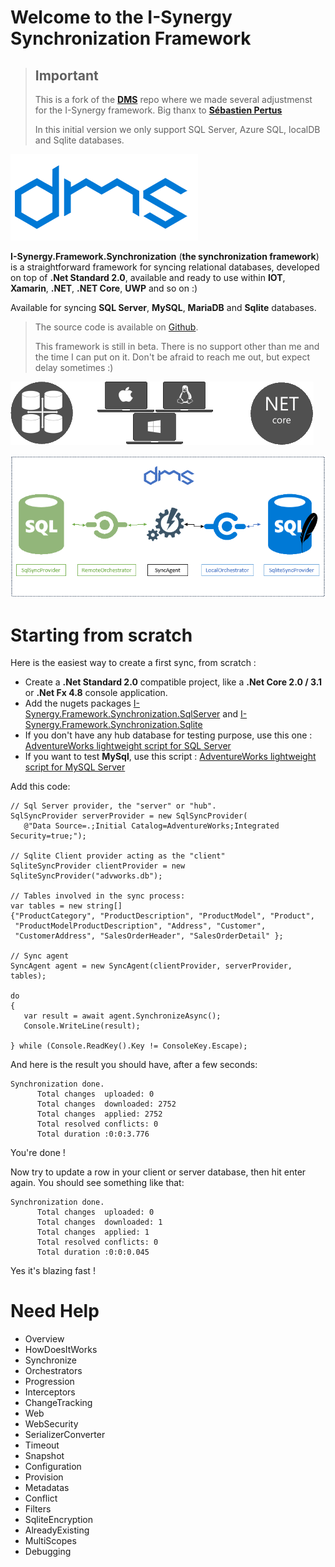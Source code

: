Welcome to the I-Synergy Synchronization Framework
======================

> ## Important
>
> This is a fork of the **[DMS](https://github.com/Mimetis/Dotmim.Sync)** repo where we made several adjustmenst for the I-Synergy framework.
> Big thanx to **[Sébastien Pertus](https://github.com/Mimetis)**
>
> In this initial version we only support SQL Server, Azure SQL, localDB and Sqlite databases.


![icon](assets/Smallicon.png)

**I-Synergy.Framework.Synchronization** (**the synchronization framework**) is a straightforward framework for syncing
relational databases, developed on top of **.Net Standard 2.0**,
available and ready to use within **IOT**, **Xamarin**, **.NET**, **.NET
Core**, **UWP** and so on :)

Available for syncing **SQL Server**, **MySQL**, **MariaDB** and
**Sqlite** databases.

> The source code is available on
> [Github](https://www.github.com/I-Synergy/I-Synergy.Framework).
>
> This framework is still in beta. There is no support other than me and the time I can put on it. Don\'t be afraid to reach me out, but expect delay sometimes :)

![all in one](assets/allinone.png)

![Architecture](assets/Architecture01.png)

Starting from scratch
=====================

Here is the easiest way to create a first sync, from scratch :

-   Create a **.Net Standard 2.0** compatible project, like a **.Net
    Core 2.0 / 3.1** or **.Net Fx 4.8** console application.
-   Add the nugets packages
    [I-Synergy.Framework.Synchronization.SqlServer](https://www.nuget.org/packages/I-Synergy.Framework.SqlServer)
    and
    [I-Synergy.Framework.Synchronization.Sqlite](https://www.nuget.org/packages/I-Synergy.Framework.Sqlite)
-   If you don\'t have any hub database for testing purpose, use this
    one : [AdventureWorks lightweight script for SQL
    Server](/CreateAdventureWorks.sql)
-   If you want to test **MySql**, use this script : [AdventureWorks
    lightweight script for MySQL Server](/CreateMySqlAdventureWorks.sql)

Add this code:

``` {.sourceCode .csharp}
// Sql Server provider, the "server" or "hub".
SqlSyncProvider serverProvider = new SqlSyncProvider(
   @"Data Source=.;Initial Catalog=AdventureWorks;Integrated Security=true;");

// Sqlite Client provider acting as the "client"
SqliteSyncProvider clientProvider = new SqliteSyncProvider("advworks.db");

// Tables involved in the sync process:
var tables = new string[] 
{"ProductCategory", "ProductDescription", "ProductModel", "Product", 
 "ProductModelProductDescription", "Address", "Customer", 
 "CustomerAddress", "SalesOrderHeader", "SalesOrderDetail" };

// Sync agent
SyncAgent agent = new SyncAgent(clientProvider, serverProvider, tables);

do
{
   var result = await agent.SynchronizeAsync();
   Console.WriteLine(result);

} while (Console.ReadKey().Key != ConsoleKey.Escape);
```

And here is the result you should have, after a few seconds:

``` {.sourceCode .csharp}
Synchronization done.
      Total changes  uploaded: 0
      Total changes  downloaded: 2752
      Total changes  applied: 2752
      Total resolved conflicts: 0
      Total duration :0:0:3.776
```

You\'re done !

Now try to update a row in your client or server database, then hit
enter again. You should see something like that:

``` {.sourceCode .csharp}
Synchronization done.
      Total changes  uploaded: 0
      Total changes  downloaded: 1
      Total changes  applied: 1
      Total resolved conflicts: 0
      Total duration :0:0:0.045
```

Yes it\'s blazing fast !

Need Help
=========

- Overview
- HowDoesItWorks
- Synchronize
- Orchestrators
- Progression
- Interceptors
- ChangeTracking
- Web
- WebSecurity
- SerializerConverter
- Timeout
- Snapshot
- Configuration
- Provision
- Metadatas
- Conflict
- Filters
- SqliteEncryption
- AlreadyExisting
- MultiScopes
- Debugging